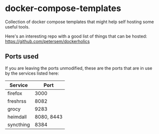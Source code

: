 # docker-compose-templates

Collection of docker compose templates that might help self hosting some useful tools.

Here's an interesting repo with a good list of things that can be hosted:
<https://github.com/petersem/dockerholics>

## Ports used

If you are leaving the ports unmodified,
these are the ports that are in use by the services listed here:

| Service | Port |
| --- | --- |
| firefox | 3000 |
| freshrss | 8082 |
| grocy | 9283 |
| heimdall | 8080, 8443|
| syncthing | 8384 |
